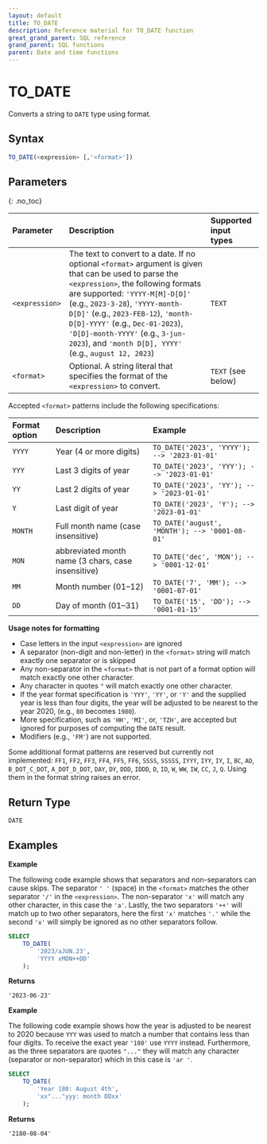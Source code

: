 ```yaml
---
layout: default
title: TO_DATE
description: Reference material for TO_DATE function
great_grand_parent: SQL reference
grand_parent: SQL functions
parent: Date and time functions
---
```


# TO_DATE

Converts a string to `DATE` type using format.

## Syntax

```sql
TO_DATE(<expression> [,'<format>'])
```

## Parameters
{: .no_toc}

| Parameter      | Description                                                                                                                                                                                                                                                                                                                                                                              | Supported input types |
| :------------- | :--------------------------------------------------------------------------------------------------------------------------------------------------------------------------------------------------------------------------------------------------------------------------------------------------------------------------------------------------------------------------------------- | :-------------------- |
| `<expression>` | The text to convert to a date. If no optional `<format>` argument is given that can be used to parse the `<expression>`, the following formats are supported: `'YYYY-M[M]-D[D]'` (e.g., `2023-3-28`), `'YYYY-month-D[D]'` (e.g., `2023-FEB-12`), `'month-D[D]-YYYY'` (e.g., `Dec-01-2023`), `'D[D]-month-YYYY'` (e.g., `3-jun-2023`), and `'month D[D], YYYY'` (e.g., `august 12, 2023`) | `TEXT`                |
| `<format>`     | Optional. A string literal that specifies the format of the `<expression>` to convert.                                                                                                                                                                                                                                                                                                   | `TEXT` (see below)    |

Accepted `<format>` patterns include the following specifications:

| Format option | Description                                        | Example                                        |
| :------------ | :------------------------------------------------- | :--------------------------------------------- |
| `YYYY`        | Year (4 or more digits)                            | `TO_DATE('2023', 'YYYY'); --> '2023-01-01'`    |
| `YYY`         | Last 3 digits of year                              | `TO_DATE('2023', 'YYY'); --> '2023-01-01'`     |
| `YY`          | Last 2 digits of year                              | `TO_DATE('2023', 'YY'); --> '2023-01-01'`      |
| `Y`           | Last digit of year                                 | `TO_DATE('2023', 'Y'); --> '2023-01-01'`       |
| `MONTH`       | Full month name (case insensitive)                 | `TO_DATE('august', 'MONTH'); --> '0001-08-01'` |
| `MON`         | abbreviated month name (3 chars, case insensitive) | `TO_DATE('dec', 'MON'); --> '0001-12-01'`      |
| `MM`          | Month number (01–12)                               | `TO_DATE('7', 'MM'); --> '0001-07-01'`         |
| `DD`          | Day of month (01–31)                               | `TO_DATE('15', 'DD'); --> '0001-01-15'`        |

**Usage notes for formatting**

- Case letters in the input `<expression>` are ignored
- A separator (non-digit and non-letter) in the `<format>` string will match exactly one separator or is skipped
- Any non-separator in the `<format>` that is not part of a format option will match exactly one other character.
- Any character in quotes `"` will match exactly one other character.
- If the year format specification is `'YYY'`, `'YY'`, or `'Y'` and the supplied year is less than four digits, the year will be adjusted to be nearest to the year 2020, (e.g., `80` becomes `1980`).
- More specification, such as `'HH'`, `'MI'`, or, `'TZH'`, are accepted but ignored for purposes of computing the `DATE` result.
- Modifiers (e.g., `'FM'`) are not supported.

Some additional format patterns are reserved but currently not implemented: `FF1`, `FF2`, `FF3`, `FF4`, `FF5`, `FF6`, `SSSS`, `SSSSS`, `IYYY`, `IYY`, `IY`, `I`, `BC`, `AD`, `B_DOT_C_DOT`, `A_DOT_D_DOT`, `DAY`, `DY`, `DDD`, `IDDD`, `D`, `ID`, `W`, `WW`, `IW`, `CC`, `J`, `Q`.
Using them in the format string raises an error.

## Return Type
`DATE`

## Examples

**Example**

The following code example shows that separators and non-separators can cause skips. The separator `' '` (space) in the `<format>` matches the other separator `'/'` in the `<expression>`. The non-separator `'x'` will match any other character, in this case the `'a'`. Lastly, the two separators `'++'` will match up to two other separators, here the first `'x'` matches `'.'` while the second `'x'` will simply be ignored as no other separators follow.

```sql
SELECT
    TO_DATE(
        '2023/aJUN.23',
        'YYYY xMON++DD'
    );
```

**Returns**

`'2023-06-23'`

**Example**

The following code example shows how the year is adjusted to be nearest to 2020 because `YYY` was used to match a number that contains less than four digits. To receive the exact year `'180'` use `YYYY` instead.
Furthermore, as the three separators are quotes `"..."` they will match any character (separator or non-separator) which in this case is `'ar '`.

```sql
SELECT
    TO_DATE(
        'Year 180: August 4th',
        'xx"..."yyy: month DDxx'
    );
```

**Returns**

`'2180-08-04'`

